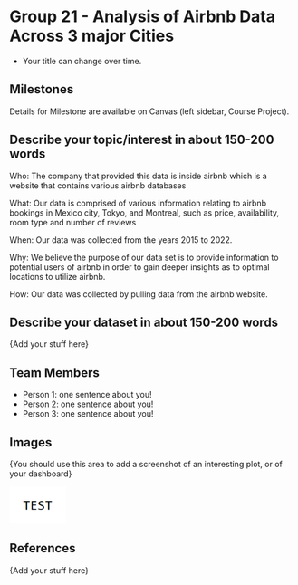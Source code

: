 # Group 21 - Analysis of Airbnb Data Across 3 major Cities

- Your title can change over time.

## Milestones

Details for Milestone are available on Canvas (left sidebar, Course Project).

## Describe your topic/interest in about 150-200 words

Who: The company that provided this data is inside airbnb which is a website that contains various airbnb databases

What: Our data is comprised of various information relating to airbnb bookings in Mexico city, Tokyo, and Montreal, such as price, availability, room type and number of reviews

When: Our data was collected from the years 2015 to 2022. 

Why: We believe the purpose of our data set is to provide information to potential users of airbnb in order to gain deeper insights as to optimal locations to utilize airbnb.

How: Our data was collected by pulling data from the airbnb website.

## Describe your dataset in about 150-200 words

{Add your stuff here}

## Team Members

- Person 1: one sentence about you!
- Person 2: one sentence about you!
- Person 3: one sentence about you!

## Images

{You should use this area to add a screenshot of an interesting plot, or of your dashboard}

<img src ="images/test.png" width="100px">

## References

{Add your stuff here}



